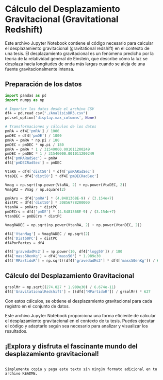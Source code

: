 

# Cálculo del Desplazamiento Gravitacional (Gravitational Redshift)

Este archivo Jupyter Notebook contiene el código necesario para calcular el desplazamiento gravitacional (gravitational redshift) en el contexto de una tesis. El desplazamiento gravitacional es un fenómeno predicho por la teoría de la relatividad general de Einstein, que describe cómo la luz se desplaza hacia longitudes de onda más largas cuando se aleja de una fuente gravitacionalmente intensa.

## Preparación de los datos

```python
import pandas as pd
import numpy as np

# Importar los datos desde el archivo CSV
df4 = pd.read_csv("./AnalisisDR3.csv")
pd.set_option('display.max_columns', None)

# Transformaciones y cálculos de los datos
pmRA = df4['pmRA'] / 1000
pmDEC = df4['pmDE'] / 1000
pmRA = pmRA * np.pi / 180
pmDEC = pmDEC * np.pi / 180
pmRA = pmRA * 1 / 31540000.001011200249
pmDEC = pmDEC * 1 / 31540000.001011200249
df4['pmRARadSec'] = pmRA
df4['pmDECRadSec'] = pmDEC

VtaRA = df4['dist50'] * df4['pmRARadSec']
VtaDEC = df4['dist50'] * df4['pmDECRadSec']

Vmag = np.sqrt(np.power(VtaRA, 2) + np.power(VtaDEC, 2))
VmagR2 = Vmag / np.square(2)

pmRArs = df4['pmRA'] * (4.8481368E-9) / (3.154e+7)
distPC = df4['dist50'] * 30856778200000
VtanRA = pmRArs * distPC
pmDECrs = df4['pmDE'] * (4.8481368E-9) / (3.154e+7)
VtanDEC = pmDECrs * distPC

VmagRADEC = np.sqrt(np.power(VtanRA, 2) + np.power(VtanDEC, 2))

df4['VtanMag'] = VmagRADEC / np.sqrt(2)
df4['Dist50PC'] = distPC
df4PorPartes = df4

df4['gravedadMs2'] = np.power(10, df4['logg50']) / 100
df4['mass50enKg'] = df4['mass50'] * 1.989e30
df4['MPartidoR'] = np.sqrt((df4['gravedadMs2'] * df4['mass50enKg']) / 6.674e-11)

```

## Cálculo del Desplazamiento Gravitacional

```python
grsolMr = np.sqrt((274.027 * 1.989e30) / 6.674e-11)
df4['GravitationalRedshift'] = ((df4['MPartidoR']) / grsolMr) * 627
```

Con estos cálculos, se obtiene el desplazamiento gravitacional para cada registro en el conjunto de datos.

Este archivo Jupyter Notebook proporciona una forma eficiente de calcular el desplazamiento gravitacional en el contexto de tu tesis. Puedes ejecutar el código y adaptarlo según sea necesario para analizar y visualizar los resultados.

## ¡Explora y disfruta el fascinante mundo del desplazamiento gravitacional!
```

Simplemente copia y pega este texto sin ningún formato adicional en tu archivo README.